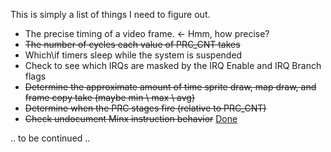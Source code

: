 This is simply a list of things I need to figure out.

  - The precise timing of a video frame. \<- Hmm, how precise?
  - <s>The number of cycles each value of PRC_CNT takes</s>
  - Which\\if timers sleep while the system is suspended
  - Check to see which IRQs are masked by the IRQ Enable and IRQ Branch
    flags
  - <s>Determine the approximate amount of time sprite draw, map draw,
    and frame copy take (maybe min \\ max \\ avg)</s>
  - <s>Determine when the PRC stages fire (relative to PRC_CNT)</s>
  - <s>Check undocument Minx instruction behavior</s>
    [Done](Talk:S1C88_InstructionSet.md "wikilink")

.. to be continued ..
